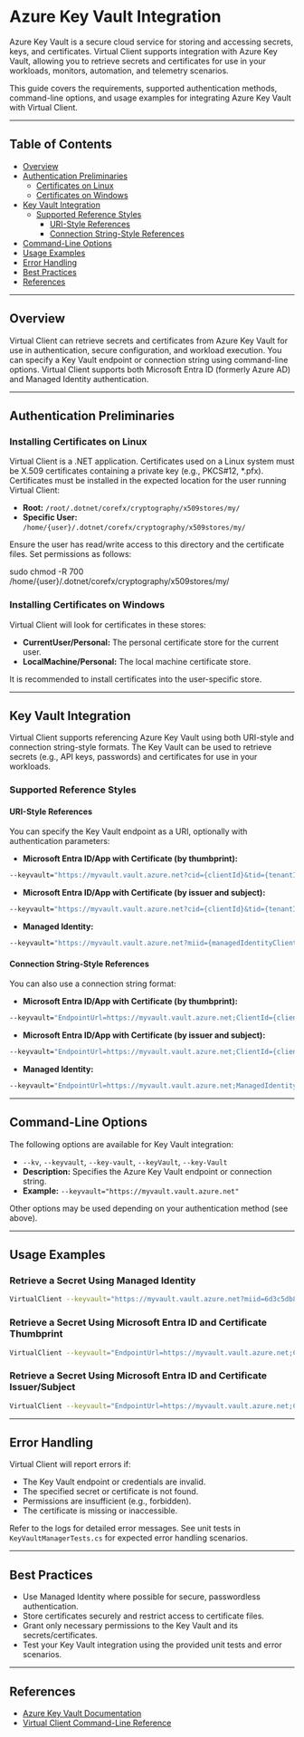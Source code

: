 # Azure Key Vault Integration

Azure Key Vault is a secure cloud service for storing and accessing secrets, keys, and certificates. Virtual Client supports integration with Azure Key Vault, allowing you to retrieve secrets and certificates for use in your workloads, monitors, automation, and telemetry scenarios.

This guide covers the requirements, supported authentication methods, command-line options, and usage examples for integrating Azure Key Vault with Virtual Client.

---

## Table of Contents

- [Overview](#overview)
- [Authentication Preliminaries](#authentication-preliminaries)
  - [Certificates on Linux](#referencing-certificates-on-linux)
  - [Certificates on Windows](#referencing-certificates-on-windows)
- [Key Vault Integration](#key-vault-integration)
  - [Supported Reference Styles](#supported-reference-styles)
    - [URI-Style References](#uri-style-references)
    - [Connection String-Style References](#connection-string-style-references)
- [Command-Line Options](#command-line-options)
- [Usage Examples](#usage-examples)
- [Error Handling](#error-handling)
- [Best Practices](#best-practices)
- [References](#references)

---

## Overview

Virtual Client can retrieve secrets and certificates from Azure Key Vault for use in authentication, secure configuration, and workload execution. You can specify a Key Vault endpoint or connection string using command-line options. Virtual Client supports both Microsoft Entra ID (formerly Azure AD) and Managed Identity authentication.

---

## Authentication Preliminaries

### Installing Certificates on Linux

Virtual Client is a .NET application. Certificates used on a Linux system must be X.509 certificates containing a private key (e.g., PKCS#12, *.pfx). Certificates must be installed in the expected location for the user running Virtual Client:

- **Root:** `/root/.dotnet/corefx/cryptography/x509stores/my/`
- **Specific User:** `/home/{user}/.dotnet/corefx/cryptography/x509stores/my/`

Ensure the user has read/write access to this directory and the certificate files. Set permissions as follows:

sudo chmod -R 700 /home/{user}/.dotnet/corefx/cryptography/x509stores/my/

### Installing Certificates on Windows

Virtual Client will look for certificates in these stores:

- **CurrentUser/Personal:** The personal certificate store for the current user.
- **LocalMachine/Personal:** The local machine certificate store.

It is recommended to install certificates into the user-specific store.

---

## Key Vault Integration

Virtual Client supports referencing Azure Key Vault using both URI-style and connection string-style formats. The Key Vault can be used to retrieve secrets (e.g., API keys, passwords) and certificates for use in your workloads.

### Supported Reference Styles

#### URI-Style References

You can specify the Key Vault endpoint as a URI, optionally with authentication parameters:

- **Microsoft Entra ID/App with Certificate (by thumbprint):**

``` bash
--keyvault="https://myvault.vault.azure.net?cid={clientId}&tid={tenantId}&crtt={certificateThumbprint}"
```

- **Microsoft Entra ID/App with Certificate (by issuer and subject):**

``` bash
--keyvault="https://myvault.vault.azure.net?cid={clientId}&tid={tenantId}&crti={issuer}&crts={subject}"
```

- **Managed Identity:**

``` bash
--keyvault="https://myvault.vault.azure.net?miid={managedIdentityClientId}"
```

#### Connection String-Style References

You can also use a connection string format:

- **Microsoft Entra ID/App with Certificate (by thumbprint):**

``` bash
--keyvault="EndpointUrl=https://myvault.vault.azure.net;ClientId={clientId};TenantId={tenantId};CertificateThumbprint={certificateThumbprint}"
```

- **Microsoft Entra ID/App with Certificate (by issuer and subject):**

``` bash
--keyvault="EndpointUrl=https://myvault.vault.azure.net;ClientId={clientId};TenantId={tenantId};CertificateIssuer={issuer};CertificateSubject={subject}"
```

- **Managed Identity:**

``` bash
--keyvault="EndpointUrl=https://myvault.vault.azure.net;ManagedIdentityId={managedIdentityClientId}"
```

---

## Command-Line Options

The following options are available for Key Vault integration:

- `--kv`, `--keyvault`, `--key-vault`, `--keyVault`, `--key-Vault`
- **Description:** Specifies the Azure Key Vault endpoint or connection string.
- **Example:** `--keyvault="https://myvault.vault.azure.net"`

Other options may be used depending on your authentication method (see above).

---

## Usage Examples

### Retrieve a Secret Using Managed Identity

``` bash
VirtualClient --keyvault="https://myvault.vault.azure.net?miid=6d3c5db8-e14b-44b7-9887-d168b5f659f6" --other-options
```

### Retrieve a Secret Using Microsoft Entra ID and Certificate Thumbprint

``` bash
VirtualClient --keyvault="EndpointUrl=https://myvault.vault.azure.net;ClientId=08331e3b-1458-4de2-b1d6-7007bc7221d5;TenantId=573b5dBbe-c477-4a10-8986-a7fe10e2d79B;CertificateThumbprint=f5b114e61c6a81b40c1e7a5e4d11ac47da6e445f" --other-options
```

### Retrieve a Secret Using Microsoft Entra ID and Certificate Issuer/Subject

``` bash
VirtualClient --keyvault="EndpointUrl=https://myvault.vault.azure.net;ClientId=08331e3b-1458-4de2-b1d6-7007bc7221d5;TenantId=573b5dBbe-c477-4a10-8986-a7fe10e2d79B;CertificateIssuer=CN=ABC CA 01, DC=ABC, DC=COM;CertificateSubject=CN=any.domain.com" --other-options
```

---

## Error Handling

Virtual Client will report errors if:

- The Key Vault endpoint or credentials are invalid.
- The specified secret or certificate is not found.
- Permissions are insufficient (e.g., forbidden).
- The certificate is missing or inaccessible.

Refer to the logs for detailed error messages. See unit tests in `KeyVaultManagerTests.cs` for expected error handling scenarios.

---

## Best Practices

- Use Managed Identity where possible for secure, passwordless authentication.
- Store certificates securely and restrict access to certificate files.
- Grant only necessary permissions to the Key Vault and its secrets/certificates.
- Test your Key Vault integration using the provided unit tests and error scenarios.

---

## References

- [Azure Key Vault Documentation](https://learn.microsoft.com/en-us/azure/key-vault/)
- [Virtual Client Command-Line Reference](https://microsoft.github.io/VirtualClient/docs/guides/0010-command-line/)

